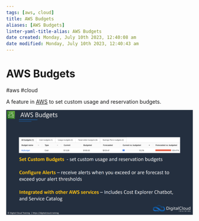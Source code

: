 ```yaml
---
tags: [aws, cloud]
title: AWS Budgets
aliases: [AWS Budgets]
linter-yaml-title-alias: AWS Budgets
date created: Monday, July 10th 2023, 12:40:08 am
date modified: Monday, July 10th 2023, 12:40:43 am
---
```

# AWS Budgets
#aws #cloud 


A feature in [AWS](Cloud%20Computing/AWS/AWS.md) to set custom usage and reservation budgets.

![](Attachments/Pasted%20image%2020230304155529.png)
